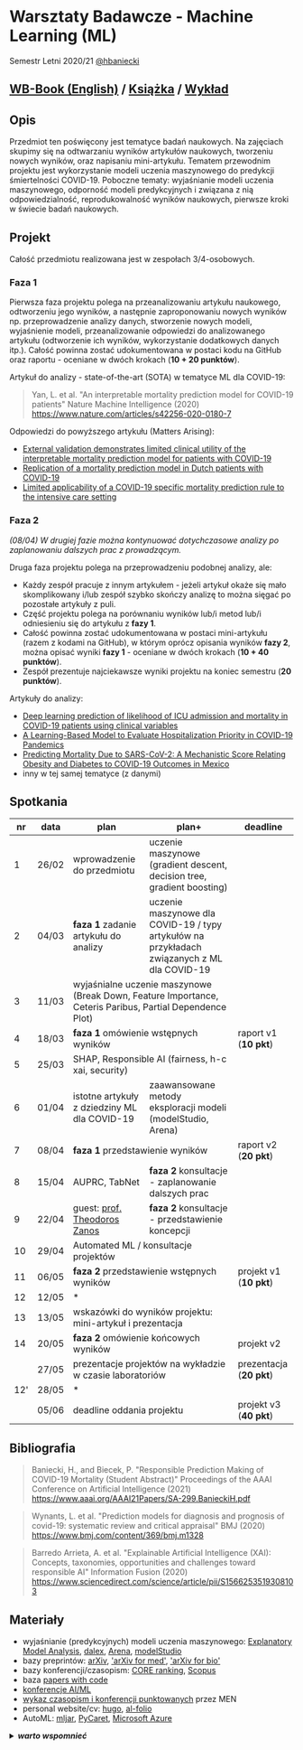 # Warsztaty Badawcze - Machine Learning (ML)

Semestr Letni 2020/21 [@hbaniecki](https://github.com/hbaniecki)

## [WB-Book (English)](https://mini-pw.github.io/2021L-WB-Book/machine-learning.html) / [Książka](https://github.com/mini-pw/2021L-WB-Book) / [Wykład](https://github.com/mini-pw/2021L-WarsztatyBadawcze)

## Opis

Przedmiot ten poświęcony jest tematyce badań naukowych. Na zajęciach skupimy się na odtwarzaniu wyników artykułów naukowych, tworzeniu nowych wyników, oraz napisaniu mini-artykułu. Tematem przewodnim projektu jest wykorzystanie modeli uczenia maszynowego do predykcji śmiertelności COVID-19. Poboczne tematy: wyjaśnianie modeli uczenia maszynowego, odporność modeli predykcyjnych i związana z nią odpowiedzialność, reprodukowalność wyników naukowych, pierwsze kroki w świecie badań naukowych.

## Projekt

Całość przedmiotu realizowana jest w zespołach 3/4-osobowych. 

### Faza 1

Pierwsza faza projektu polega na przeanalizowaniu artykułu naukowego, odtworzeniu jego wyników, a następnie zaproponowaniu nowych wyników np. przeprowadzenie analizy danych, stworzenie nowych modeli, wyjaśnienie modeli, przeanalizowanie odpowiedzi do analizowanego artykułu (odtworzenie ich wyników, wykorzystanie dodatkowych danych itp.). Całość powinna zostać udokumentowana w postaci kodu na GitHub oraz raportu - oceniane w dwóch krokach (<b>10 + 20 punktów</b>).

Artykuł do analizy - state-of-the-art (SOTA) w tematyce ML dla COVID-19:

> Yan, L. et al. "An interpretable mortality prediction model for COVID-19 patients" Nature Machine Intelligence (2020) https://www.nature.com/articles/s42256-020-0180-7

Odpowiedzi do powyższego artykułu (Matters Arising):

- [External validation demonstrates limited clinical utility of the interpretable mortality prediction model for patients with COVID-19](https://www.nature.com/articles/s42256-020-00254-2)
- [Replication of a mortality prediction model in Dutch patients with COVID-19](https://www.nature.com/articles/s42256-020-00253-3)
- [Limited applicability of a COVID-19 specific mortality prediction rule to the intensive care setting](https://www.nature.com/articles/s42256-020-00252-4)

### Faza 2

*(08/04) W drugiej fazie można kontynuować dotychczasowe analizy po zaplanowaniu dalszych prac z prowadzącym.*

Druga faza projektu polega na przeprowadzeniu podobnej analizy, ale:

- Każdy zespół pracuje z innym artykułem - jeżeli artykuł okaże się mało skomplikowany i/lub zespół szybko skończy analizę to można sięgać po pozostałe artykuły z puli.
- Część projektu polega na porównaniu wyników lub/i metod lub/i odniesieniu się do artykułu z **fazy 1**.
- Całość powinna zostać udokumentowana w postaci mini-artykułu (razem z kodami na GitHub), w którym oprócz opisania wyników **fazy 2**, można opisać wyniki **fazy 1** - oceniane w dwóch krokach (<b>10 + 40 punktów</b>).
- Zespół prezentuje najciekawsze wyniki projektu na koniec semestru (<b>20 punktów</b>).

Artykuły do analizy:

- [Deep learning prediction of likelihood of ICU admission and mortality in COVID-19 patients using clinical variables](https://peerj.com/articles/10337)
- [A Learning-Based Model to Evaluate Hospitalization Priority in COVID-19 Pandemics](https://www.cell.com/patterns/fulltext/S2666-3899(20)30120-3)
- [Predicting Mortality Due to SARS-CoV-2: A Mechanistic Score Relating Obesity and Diabetes to COVID-19 Outcomes in Mexico](https://academic.oup.com/jcem/article/105/8/2752/5849337)
- inny w tej samej tematyce (z danymi)

## Spotkania

<table>
<thead>
  <tr>
    <th>nr</th>
    <th>data</th>
    <th>plan</th>
    <th>plan+</th>
    <th>deadline</th>
  </tr>
</thead>
<tbody>
  <tr>
    <td>1</td>
    <td>26/02</td>
    <td>wprowadzenie do przedmiotu</td>
    <td>uczenie maszynowe (gradient descent, decision tree, gradient boosting)</td>
    <td></td>
  </tr>
  <tr>
    <td>2</td>
    <td>04/03</td>
    <td><b>faza 1</b> zadanie artykułu do analizy</td>
    <td>uczenie maszynowe dla COVID-19 / typy artykułów na przykładach związanych z ML dla COVID-19</td>
    <td></td>
  </tr>
  <tr>
    <td>3</td>
    <td>11/03</td>
    <td colspan="2">wyjaśnialne uczenie maszynowe (Break Down, Feature Importance, Ceteris Paribus, Partial Dependence Plot)</td>
    <td></td>
  </tr>
  <tr>
    <td>4</td>
    <td>18/03</td>
    <td colspan="2"><b>faza 1</b> omówienie wstępnych wyników</td>
    <td>raport v1 (<b>10 pkt</b>)</td>
  </tr>
  <tr>
    <td>5</td>
    <td>25/03</td>
    <td colspan="2">SHAP, Responsible AI (fairness, h-c xai, security)</td>
    <td></td>
  </tr>
  <tr>
    <td>6</td>
    <td>01/04</td>
    <td>istotne artykuły z dziedziny ML dla COVID-19</td>
    <td>zaawansowane metody eksploracji modeli (modelStudio, Arena)</td>
    <td></td>
  </tr>
  <tr>
    <td>7</td>
    <td>08/04</td>
    <td colspan="2"><b>faza 1</b> przedstawienie wyników</td>
    <td>raport v2 (<b>20 pkt</b>)</td>
  </tr>
  <tr>
    <td>8</td>
    <td>15/04</td>
    <td>AUPRC, TabNet</td>
    <td><b>faza 2</b> konsultacje - zaplanowanie dalszych prac</td>
    <td></td>
  </tr>
  <tr>
    <td>9</td>
    <td>22/04</td>
    <td>guest: <a href=https://feinstein.northwell.edu/institutes-researchers/our-researchers/theodoros-zanos-phd>prof. Theodoros Zanos</a></td>
    <td><b>faza 2</b> konsultacje - przedstawienie koncepcji</td>
    <td></td>
  </tr>
  <tr>
    <td>10</td>
    <td>29/04</td>
    <td colspan="2">Automated ML / konsultacje projektów</td>
    <td></td>
  </tr>
  <tr>
    <td>11</td>
    <td>06/05</td>
    <td colspan="2"><b>faza 2</b> przedstawienie wstępnych wyników</td>
    <td>projekt v1 (<b>10 pkt</b>)</td>
  </tr>
  <tr>
    <td>12</td>
    <td>12/05</td>
    <td colspan="2">*</td>
    <td></td>
  </tr>
  <tr>
    <td>13</td>
    <td>13/05</td>
    <td colspan="2">wskazówki do wyników projektu: mini-artykuł i prezentacja</td>
    <td></td>
  </tr>
  <tr>
    <td>14</td>
    <td>20/05</td>
    <td colspan="2"><b>faza 2</b> omówienie końcowych wyników</td>
    <td>projekt v2</td>
  </tr>
  <tr>
    <td></td>
    <td>27/05</td>
    <td colspan="2">prezentacje projektów na wykładzie w czasie laboratoriów</td>
    <td>prezentacja (<b>20 pkt</b>)</td>
  </tr>
  <tr>
    <td>12'</td>
    <td>28/05</td>
    <td colspan="2">*</td>
    <td></td>
  </tr>
  <tr>
    <td></td>
    <td>05/06</td>
    <td colspan="2">deadline oddania projektu</td>
    <td>projekt v3 (<b>40 pkt</b>)</td>
  </tr>
</tbody>
</table>


## Bibliografia

> Baniecki, H., and Biecek, P. "Responsible Prediction Making of COVID-19 Mortality (Student Abstract)" Proceedings of the AAAI Conference on Artificial Intelligence (2021) https://www.aaai.org/AAAI21Papers/SA-299.BanieckiH.pdf

> Wynants, L. et al. "Prediction models for diagnosis and prognosis of covid-19: systematic review and critical appraisal" BMJ (2020) https://www.bmj.com/content/369/bmj.m1328

> Barredo Arrieta, A. et al. "Explainable Artificial Intelligence (XAI): Concepts, taxonomies, opportunities and challenges toward responsible AI" Information Fusion (2020) https://www.sciencedirect.com/science/article/pii/S1566253519308103

## Materiały

- wyjaśnianie (predykcyjnych) modeli uczenia maszynowego: [Explanatory Model Analysis](https://ema.drwhy.ai), [dalex](https://dalex.drwhy.ai/), [Arena](https://arena.drwhy.ai/docs/), [modelStudio](https://modelstudio.drwhy.ai/) 
- bazy preprintów: [arXiv](https://arxiv.org/), ['arXiv for med'](https://medrxiv.org/), ['arXiv for bio'](https://biorxiv.org)
- bazy konferencji/czasopism: [CORE ranking](https://www.core.edu.au/conference-portal), [Scopus](https://www.scopus.com/)
- baza [papers with code](https://paperswithcode.com/)
- [konferencje AI/ML](https://jackietseng.github.io/conference_call_for_paper/conferences.html) 
- [wykaz czasopism i konferencji punktowanych](https://www.gov.pl/web/edukacja-i-nauka/nowy-rozszerzony-wykaz-czasopism-naukowych-i-recenzowanych-materialow-z-konferencji-miedzynarodowych) przez MEN
- personal website/cv: [hugo](https://themes.gohugo.io/tags/personal), [al-folio](https://github.com/alshedivat/al-folio)
- AutoML: [mljar](https://github.com/mljar/mljar-supervised), [PyCaret](https://pycaret.org/automl/), [Microsoft Azure](https://docs.microsoft.com/en-us/azure/machine-learning/concept-automated-ml)

<details>
<summary><strong><em>warto wspomnieć</em></strong></summary>

* [backpropagation](https://www.youtube.com/playlist?list=PLZHQObOWTQDNU6R1_67000Dx_ZCJB-3pi)
* AUPRC
* [TabNet](https://github.com/dreamquark-ai/tabnet) / [in R](https://github.com/mlverse/tabnet)
* [YK](https://www.youtube.com/c/YannicKilcher)

</details>

